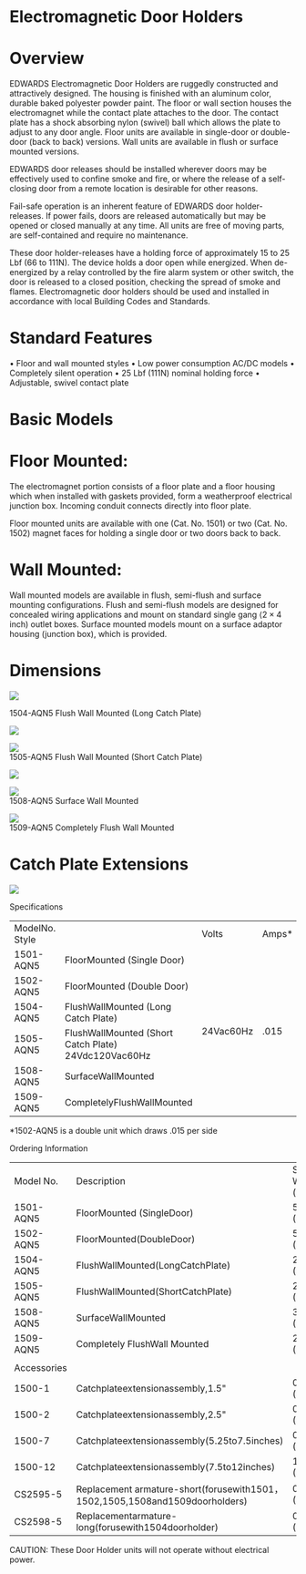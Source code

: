 # Electromagnetic Door Holders  

# Overview  

EDWARDS Electromagnetic Door Holders are ruggedly constructed and attractively designed. The housing is finished with an aluminum color, durable baked polyester powder paint. The floor or wall section houses the electromagnet while the contact plate attaches to the door. The contact plate has a shock absorbing nylon (swivel) ball which allows the plate to adjust to any door angle. Floor units are available in single-door or double-door (back to back) versions. Wall units are available in flush or surface mounted versions.  

EDWARDS door releases should be installed wherever doors may be effectively used to confine smoke and fire, or where the release of a self-closing door from a remote location is desirable for other reasons.  

Fail-safe operation is an inherent feature of EDWARDS door holder-releases. If power fails, doors are released automatically but may be opened or closed manually at any time. All units are free of moving parts, are self-contained and require no maintenance.  

These door holder-releases have a holding force of approximately 15 to 25 Lbf (66 to 111N). The device holds a door open while energized. When de-energized by a relay controlled by the fire alarm system or other switch, the door is released to a closed position, checking the spread of smoke and flames. Electromagnetic door holders should be used and installed in accordance with local Building Codes and Standards.  

# Standard Features  

•	 Floor and wall mounted styles •	 Low power consumption AC/DC models •	 Completely silent operation •	 25 Lbf (111N) nominal holding force •	 Adjustable, swivel contact plate  

# Basic Models  

# Floor Mounted:  

The electromagnet portion consists of a floor plate and a floor housing which when installed with gaskets provided, form a weatherproof electrical junction box. Incoming conduit connects directly into floor plate.  

Floor mounted units are available with one (Cat. No. 1501) or two (Cat. No. 1502) magnet faces for holding a single door or two doors back to back.  

# Wall Mounted:  

Wall mounted models are available in flush, semi-flush and surface mounting configurations. Flush and semi-flush models are designed for concealed wiring applications and mount on standard single gang $\langle2\times4$ inch) outlet boxes. Surface mounted models mount on a surface adaptor housing (junction box), which is provided.  

# Dimensions  

![](images/efb43cf4804a5f395edd5fec5a063cfaeb5cddb782d9d57611c4a5f80da78bee.jpg)  

1504-AQN5 Flush Wall Mounted (Long Catch Plate)  

![](images/1d1ee2e817400c8a9f6ea51e428894ee195a350fd2a4d8497633db7793e2f50a.jpg)  

![](images/1dd485d23f26dd57c8a3c97a1e2ee73747f6b055f4886ceef8119ddb1c16a862.jpg)  
1505-AQN5 Flush Wall Mounted (Short Catch Plate)  

![](images/7dc832116ce026bacba87f2e91b79bf373fc7d5e8bbde19a87cb9fbbebe4792a.jpg)  

![](images/9c505080dba3f51040804080c33faf20d1899bcc2a8bdbe7418496b131455e3d.jpg)  
1508-AQN5 Surface Wall Mounted  

![](images/d84a7d67ecb52e386e08e180d9f80b8983a7e6f30c7b9af535b2200d95abfab4.jpg)  
1509-AQN5 Completely Flush Wall Mounted  

# Catch Plate Extensions  

![](images/c8465f347d20ea68aed331e825ac269c7369aee52f728f8f23de35a0819878dd.jpg)  

Specifications   


<html><body><table><tr><td>ModelNo. Style</td><td></td><td>Volts</td><td>Amps*</td></tr><tr><td>1501-AQN5</td><td>FloorMounted (Single Door)</td><td rowspan="6">24Vac60Hz</td><td rowspan="6">.015</td></tr><tr><td>1502-AQN5</td><td>FloorMounted (Double Door)</td></tr><tr><td>1504-AQN5</td><td>FlushWallMounted (Long Catch Plate)</td></tr><tr><td>1505-AQN5</td><td>FlushWallMounted (Short Catch Plate) 24Vdc120Vac60Hz</td></tr><tr><td>1508-AQN5</td><td>SurfaceWallMounted</td></tr><tr><td>1509-AQN5</td><td>CompletelyFlushWallMounted</td></tr></table></body></html>

\*1502-AQN5 is a double unit which draws .015 per side  

Ordering Information  

<html><body><table><tr><td>Model No.</td><td>Description</td><td>Ship. Wt. Ib (kg)</td></tr><tr><td>1501-AQN5</td><td>FloorMounted (SingleDoor)</td><td>5.4 (2.45)</td></tr><tr><td>1502-AQN5</td><td>FloorMounted(DoubleDoor)</td><td>5.0 (2.27)</td></tr><tr><td>1504-AQN5</td><td>FlushWallMounted(LongCatchPlate)</td><td>2.0 (0.91)</td></tr><tr><td>1505-AQN5</td><td>FlushWallMounted(ShortCatchPlate)</td><td>2.0 (0.91)</td></tr><tr><td>1508-AQN5</td><td>SurfaceWallMounted</td><td>3.0 (1.36)</td></tr><tr><td>1509-AQN5</td><td>Completely FlushWall Mounted</td><td>2.0 (0.91)</td></tr><tr><td></td><td></td><td></td></tr><tr><td>Accessories</td><td></td><td></td></tr><tr><td>1500-1</td><td>Catchplateextensionassembly,1.5"</td><td>0.25 (0.11)</td></tr><tr><td>1500-2</td><td>Catchplateextensionassembly,2.5"</td><td>0.25 (0.11)</td></tr><tr><td>1500-7</td><td>Catchplateextensionassembly(5.25to7.5inches)</td><td>0.5 (0.23)</td></tr><tr><td>1500-12</td><td>Catchplateextensionassembly(7.5to12inches)</td><td>1.0 (0.45)</td></tr><tr><td>CS2595-5</td><td>Replacement armature-short(forusewith1501，1502,1505,1508and1509doorholders)</td><td>0.25 (0.11)</td></tr><tr><td>CS2598-5</td><td>Replacementarmature-long(forusewith1504doorholder)</td><td>0.25 (0.11)</td></tr></table></body></html>  

CAUTION: These Door Holder units will not operate without electrical power.  
